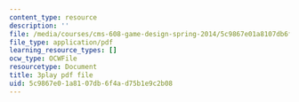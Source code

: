 ```yaml
---
content_type: resource
description: ''
file: /media/courses/cms-608-game-design-spring-2014/5c9867e01a8107db6f4ad75b1e9c2b08_1506702.pdf
file_type: application/pdf
learning_resource_types: []
ocw_type: OCWFile
resourcetype: Document
title: 3play pdf file
uid: 5c9867e0-1a81-07db-6f4a-d75b1e9c2b08
---
```

